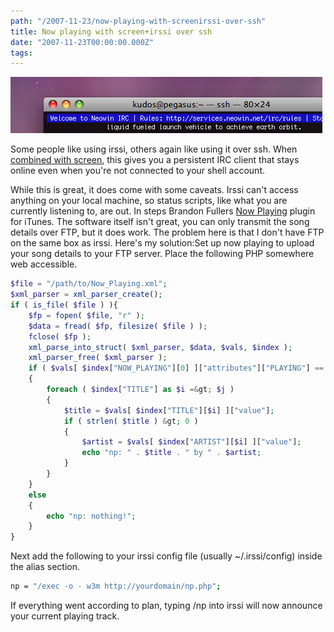 ```yaml
---
path: "/2007-11-23/now-playing-with-screenirssi-over-ssh"
title: Now playing with screen+irssi over ssh
date: "2007-11-23T00:00:00.000Z"
tags:
---
```

<img src="./picture-2.png" />

Some people like using irssi, others again like using it over ssh. When <a href="http://f0rked.com/articles/irssi">combined with screen</a>, this gives you a persistent IRC client that stays online even when you're not connected to your shell account.</p> While this is great, it does come with some caveats. Irssi can't access anything on your local machine, so status scripts, like what you are currently listening to, are out. In steps Brandon Fullers <a href="http://brandon.fuller.name/archives/hacks/nowplaying/">Now Playing</a> plugin for iTunes. The software itself isn't great, you can only transmit the song details over FTP, but it does work. The problem here is that I don't have FTP on the same box as irssi. Here's my solution:<!--more-->Set up now playing to upload your song details to your FTP server. Place the following PHP somewhere web accessible.

```php
$file = "/path/to/Now_Playing.xml";
$xml_parser = xml_parser_create();
if ( is_file( $file ) ){
	$fp = fopen( $file, "r" );
	$data = fread( $fp, filesize( $file ) );
	fclose( $fp );
	xml_parse_into_struct( $xml_parser, $data, $vals, $index );
	xml_parser_free( $xml_parser );
	if ( $vals[ $index["NOW_PLAYING"][0] ]["attributes"]["PLAYING"] == 1 )
	{
		foreach ( $index["TITLE"] as $i =&gt; $j )
		{
			$title = $vals[ $index["TITLE"][$i] ]["value"];
			if ( strlen( $title ) &gt; 0 )
			{
				$artist = $vals[ $index["ARTIST"][$i] ]["value"];
				echo "np: " . $title . " by " . $artist;
			}
		}
	}
	else
	{
		echo "np: nothing!";
	}
}
```

Next add the following to your irssi config file (usually ~/.irssi/config) inside the alias section.

```bash
np = "/exec -o - w3m http://yourdomain/np.php";
```

If everything went according to plan, typing /np into irssi will now announce your current playing track.
